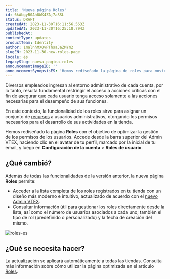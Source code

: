 ```yaml
---
title: 'Nueva página Roles'
id: 6kAbgyB0Ah8WK4ZAj7aSSL
status: DRAFT
createdAt: 2023-11-30T16:11:56.563Z
updatedAt: 2023-11-30T16:25:18.794Z
publishedAt: 
contentType: updates
productTeam: Identity
author: 1malnhMX0vPThsaJaZMYm2
slugEN: 2023-11-30-new-roles-page
locale: es
legacySlug: nueva-pagina-roles
announcementImageID: ''
announcementSynopsisES: 'Hemos rediseñado la página de roles para mostrar una información más completa y organizada.'
---
```


Diversos empleados ingresan al entorno administrativo de cada cuenta, por lo tanto, resulta fundamental restringir el acceso a acciones críticas con el fin de asegurar que cada usuario tenga acceso solamente a las acciones necesarias para el desempeño de sus funciones.

En este contexto, la funcionalidad de los roles sirve para asignar un conjunto de [recursos](https://help.vtex.com/es/tutorial/recursos-do-license-manager--3q6ztrC8YynQf6rdc6euk3) a usuarios administrativos, otorgando los permisos necesarios para el desarrollo de sus actividades en la tienda.

Hemos rediseñado la página **Roles** con el objetivo de optimizar la gestión de los permisos de los usuarios. Accede desde la barra superior del Admin VTEX, haciendo clic en el avatar de tu perfil, marcado por la inicial de tu email, y luego en **Configuración de la cuenta** > **Roles de usuario**.

## ¿Qué cambió?

Además de todas las funcionalidades de la versión anterior, la nueva página **Roles** permite:

* Acceder a la lista completa de los roles registrados en tu tienda con un diseño más moderno e intuitivo, actualizado de acuerdo con el [nuevo Admin VTEX](https://help.vtex.com/es/tutorial/admin-vtex-comience-aqui--531cHtUCUi3puRXNDmKziw).
* Consultar información útil para gestionar los roles directamente desde la lista, así como el número de usuarios asociados a cada uno; también el tipo de rol (predefinido o personalizado) y la fecha de creación del mismo.

![roles-es](https://images.ctfassets.net/alneenqid6w5/hn5I8XMFI38UCoMxIIjjM/61435c94a6654fd066e3b0f5f8cd2fd0/roles-es.png)

## ¿Qué se necesita hacer?

La actualización se aplicará automáticamente a todas las tiendas. Consulta más información sobre cómo utilizar la página optimizada en el artículo [Roles](https://help.vtex.com/es/tutorial/roles--7HKK5Uau2H6wxE1rH5oRbc).
